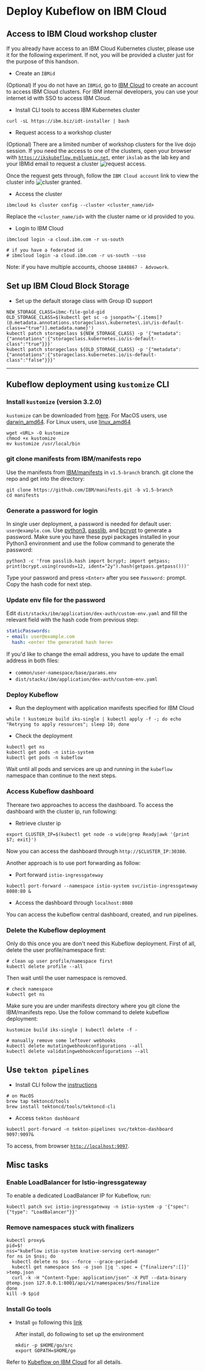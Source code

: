# Deploy Kubeflow on IBM Cloud

## Access to IBM Cloud workshop cluster

If you already have access to an IBM Cloud Kubernetes cluster, please use it for the following experiment. If not, you will be provided a cluster just for the purpose of this handson.

* Create an `IBMid`

(Optional) If you do not have an `IBMid`, go to [IBM Cloud](https://ibm.biz/Bdqgck) to create an account to access IBM Cloud clusters. For IBM internal developers, you can use your internet id with SSO to access IBM Cloud.

* Install CLI tools to access IBM Kubernetes cluster

```shell
curl -sL https://ibm.biz/idt-installer | bash
```

* Request access to a workshop cluster

(Optional) There are a limited number of workshop clusters for the live dojo session. If you need the access to one of the clusters, open your browser with [`https://ikskubeflow.mybluemix.net`](https://ikskubeflow.mybluemix.net), enter `ikslab` as the lab key and your IBMid email to request a cluster ![request access](../../images/workshop-request.png).

Once the request gets through, follow the `IBM Cloud account` link to view the cluster info ![cluster granted](../../images/workshop-granted.png).

* Access the cluster

```shell
ibmcloud ks cluster config --cluster <cluster_name/id>
```
Replace the `<cluster_name/id>` with the cluster name or id provided to you.

* Login to IBM Cloud

```shell
ibmcloud login -a cloud.ibm.com -r us-south

# if you have a federated id
# ibmcloud login -a cloud.ibm.com -r us-south --sso
```

Note: if you have multiple accounts, choose `1840867 - Advowork`.

## Set up IBM Cloud Block Storage

* Set up the default storage class with Group ID support

```shell
NEW_STORAGE_CLASS=ibmc-file-gold-gid
OLD_STORAGE_CLASS=$(kubectl get sc -o jsonpath='{.items[?(@.metadata.annotations.storageclass\.kubernetes\.io\/is-default-class=="true")].metadata.name}')
kubectl patch storageclass ${NEW_STORAGE_CLASS} -p '{"metadata": {"annotations":{"storageclass.kubernetes.io/is-default-class":"true"}}}'
kubectl patch storageclass ${OLD_STORAGE_CLASS} -p '{"metadata": {"annotations":{"storageclass.kubernetes.io/is-default-class":"false"}}}'
```

<hr>

## Kubeflow deployment using `kustomize` CLI

### Install `kustomize` (version 3.2.0)

`kustomize` can be downloaded from [here](https://github.com/kubernetes-sigs/kustomize/releases/tag/v3.2.0). For MacOS
users, use [darwin_amd64](https://github.com/kubernetes-sigs/kustomize/releases/download/v3.2.0/kustomize_3.2.0_darwin_amd64).
For Linux users, use [linux_amd64](https://github.com/kubernetes-sigs/kustomize/releases/download/v3.2.0/kustomize_3.2.0_linux_amd64)
```shell
wget <URL> -O kustomize
chmod +x kustomize
mv kustomize /usr/local/bin
```

### git clone manifests from IBM/manifests repo

Use the manifests from [IBM/manifests](https://github.com/IBM/manifests) in `v1.5-branch` branch.
git clone the repo and get into the directory:
```shell
git clone https://github.com/IBM/manifests.git -b v1.5-branch
cd manifests
```

### Generate a password for login

In single user deployment, a password is needed for default user: `user@example.com`. Use
[python3](https://www.python.org/downloads/), [passlib](https://pypi.org/project/passlib/),
and [bcrypt](https://pypi.org/project/bcrypt/) to generate a password. Make sure you have these
pypi packages installed in your Python3 environment and use the follow command to generate the password:
```shell
python3 -c 'from passlib.hash import bcrypt; import getpass; print(bcrypt.using(rounds=12, ident="2y").hash(getpass.getpass()))'
```
Type your password and press `<Enter>` after you see `Password:` prompt. Copy the hash code for next step.

### Update env file for the password

Edit `dist/stacks/ibm/application/dex-auth/custom-env.yaml` and fill the relevant field with the hash code from previous step:
```yaml
staticPasswords:
- email: user@example.com
  hash: <enter the generated hash here>
```

If you'd like to change the email address, you have to update the email address in both files:
- `common/user-namespace/base/params.env`
- `dist/stacks/ibm/application/dex-auth/custom-env.yaml`

### Deploy Kubeflow

* Run the deployment with application manifests specified for IBM Cloud

```shell
while ! kustomize build iks-single | kubectl apply -f -; do echo "Retrying to apply resources"; sleep 10; done
```

* Check the deployment

```shell
kubectl get ns
kubectl get pods -n istio-system
kubectl get pods -n kubeflow
```

Wait until all pods and services are up and running in the `kubeflow` namespace than continue to the next steps.

### Access Kubeflow dashboard

  Thereare two approaches to access the dashboard. To access the dashboard with the cluster ip, run following:

  - Retrieve cluster ip

  ```shell
  export CLUSTER_IP=$(kubectl get node -o wide|grep Ready|awk '{print $7; exit}')
  ```

  Now you can access the dashboard through `http://$CLUSTER_IP:30380`.

  Another approach is to use port forwarding as follow:

  - Port forward `istio-ingressgateway`

  ```shell
  kubectl port-forward --namespace istio-system svc/istio-ingressgateway 8080:80 &
  ```

  - Access the dashboard through `localhost:8080`

  You can access the kubeflow central dashboard, created, and run pipelines.

### Delete the Kubeflow deployment

Only do this once you are don't need this Kubeflow deployment.
First of all, delete the user profile/namespace first:
```shell
# clean up user profile/namespace first
kubectl delete profile --all
```
Then wait until the user namespace is removed.
```
# check namespace
kubectl get ns
```

Make sure you are under manifests directory where you git clone the IBM/manifests repo.
Use the follow command to delete kubeflow deployment:
```
kustomize build iks-single | kubectl delete -f -

# manually remove some leftover webhooks
kubectl delete mutatingwebhookconfigurations --all
kubectl delete validatingwebhookconfigurations --all
```

## Use `tekton pipelines`

* Install CLI follow the [instructions](https://github.com/tektoncd/cli#installing-tkn)

```shell
# on MacOS
brew tap tektoncd/tools
brew install tektoncd/tools/tektoncd-cli
```

* Access `tekton dashboard`

```shell
kubectl port-forward -n tekton-pipelines svc/tekton-dashboard 9097:9097&
```

To access, from browser [`http://localhost:9097`](http://localhost:9097).

## Misc tasks

### Enable LoadBalancer for Istio-ingressgateway

To enable a dedicated LoadBalancer IP for Kubeflow, run:
```shell
kubectl patch svc istio-ingressgateway -n istio-system -p '{"spec": {"type": "LoadBalancer"}}'
```

### Remove namespaces stuck with finalizers

```shell
kubectl proxy&
pid=$!
nss="kubeflow istio-system knative-serving cert-manager"
for ns in $nss; do
  kubectl delete ns $ns --force --grace-period=0
  kubectl get namespace $ns -o json |jq '.spec = {"finalizers":[]}' >temp.json
  curl -k -H "Content-Type: application/json" -X PUT --data-binary @temp.json 127.0.0.1:8001/api/v1/namespaces/$ns/finalize
done
kill -9 $pid
```

### Install Go tools

* Install `go` following this [link](https://golang.org/dl/)

  After install, do following to set up the environment
  
  ```shell
  mkdir -p $HOME/go/src
  export GOPATH=$HOME/go
  ```

Refer to [Kubeflow on IBM Cloud](https://www.kubeflow.org/docs/ibm/install-kubeflow/) for all details.
